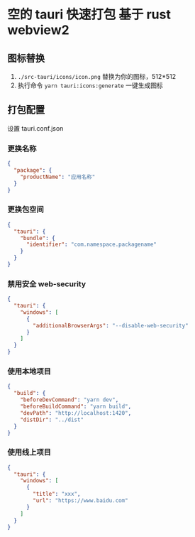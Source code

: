 # 空的 tauri 快速打包 基于 rust webview2

## 图标替换

1. `./src-tauri/icons/icon.png` 替换为你的图标，512\*512
2. 执行命令 `yarn tauri:icons:generate` 一键生成图标

## 打包配置

设置 tauri.conf.json

### 更换名称

```json
{
  "package": {
    "productName": "应用名称"
  }
}
```

### 更换包空间

```json
{
  "tauri": {
    "bundle": {
      "identifier": "com.namespace.packagename"
    }
  }
}
```

### 禁用安全 web-security

```json
{
  "tauri": {
    "windows": [
      {
        "additionalBrowserArgs": "--disable-web-security"
      }
    ]
  }
}
```

### 使用本地项目

```json
{
  "build": {
    "beforeDevCommand": "yarn dev",
    "beforeBuildCommand": "yarn build",
    "devPath": "http://localhost:1420",
    "distDir": "../dist"
  }
}
```

### 使用线上项目

```json
{
  "tauri": {
    "windows": [
      {
        "title": "xxx",
        "url": "https://www.baidu.com"
      }
    ]
  }
}
```

